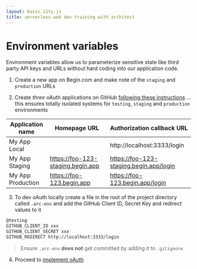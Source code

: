 ```yaml
---
layout: basic.11ty.js
title: serverless web dev training with architect
---
```


# Environment variables

Environment variables allow us to parameterize sensitive state like third party API keys and URLs without hard coding into our application code. 

1. Create a new app on Begin.com and make note of the `staging` and `production` URLs

2. Create *three* oAuth applications on GitHub [following these instructions](https://developer.github.com/apps/building-oauth-apps/creating-an-oauth-app/) …this ensures totally isolated systems for `testing`, `staging` and `production` environments

| Application name  | Homepage URL                      | Authorization callback URL               |
|------------------ |---------------------------------- |----------------------------------------- |
| My App Local      | &nbsp;                            | http://localhost:3333/login              |
| My App Staging    | https://foo-123-staging.begin.app | https://foo-123-staging.begin.app/login  | 
| My App Production | https://foo-123.begin.app         | https://foo-123.begin.app/login          |


3. To dev oAuth locally create a file in the root of the project directory called `.arc-env` and add the GitHub Client ID, Secret Key and redirect values to it

```bash
@testing
GITHUB_CLIENT_ID xxx
GITHUB_CLIENT_SECRET xxx
GITHUB_REDIRECT http://localhost:3333/login
```

> Ensure `.arc-env` **does not** get committed by adding it to `.gitignore`

4. Proceed to [implement oAuth](/basic/state/oauth)
